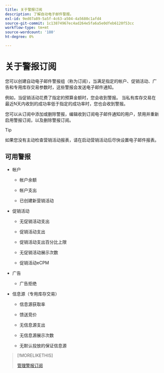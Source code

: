 ```yaml
---
title: 关于警报订阅
description: 了解自动电子邮件警报。
exl-id: 9ed07a89-5a5f-4c63-a504-4a5680c1afd4
source-git-commit: 1c13874967ec4ad264e5fa6a5e0dfeb6120f53cc
workflow-type: tm+mt
source-wordcount: '180'
ht-degree: 0%

---
```


# 关于警报订阅

您可以创建自动电子邮件警报组（称为订阅），当满足指定的帐户、促销活动、广告和专用库存交易参数时，这些警报会发送电子邮件通知。

例如，当促销活动花费了指定的预算金额时，您会收到警报。 当私有库存交易在最近N天内收到的成功率低于指定的成功率时，您也会收到警报。

您可以从订阅中添加或删除警报，编辑收到订阅电子邮件通知的用户，禁用并重新启用警报订阅，以及删除警报订阅。

>[!TIP]
>
> 如果您没有主动检查营销活动报表，请在启动营销活动后尽快设置电子邮件报表。

## 可用警报

* 帐户

   * 帐户余额

   * 帐户支出

   * 已创建新营销活动

* 促销活动

   * 无促销活动支出

   * 促销活动支出

   * 促销活动支出百分比上限

   * 无促销活动展示次数

   * 促销活动eCPM

* 广告

   * 广告拒绝

* 信息源（专用库存交易）

   * 信息源获取率

   * 馈送竞价

   * 无信息源支出

   * 无信息源展示次数

   * 无默认投放的保证信息源

>[!MORELIKETHIS]
>
>[管理警报订阅](alerts-manage.md)

